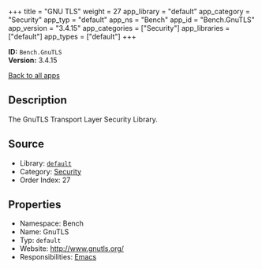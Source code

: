 ﻿+++
title = "GNU TLS"
weight = 27
app_library = "default"
app_category = "Security"
app_typ = "default"
app_ns = "Bench"
app_id = "Bench.GnuTLS"
app_version = "3.4.15"
app_categories = ["Security"]
app_libraries = ["default"]
app_types = ["default"]
+++

**ID:** `Bench.GnuTLS`  
**Version:** 3.4.15  
<!--more-->

[Back to all apps](/apps/)

## Description
The GnuTLS Transport Layer Security Library.

## Source

* Library: [`default`](/app_libraries/default)
* Category: [Security](/app_categories/security)
* Order Index: 27

## Properties

* Namespace: Bench
* Name: GnuTLS
* Typ: `default`
* Website: <http://www.gnutls.org/>
* Responsibilities: [Emacs](/apps/Bench.Emacs)


